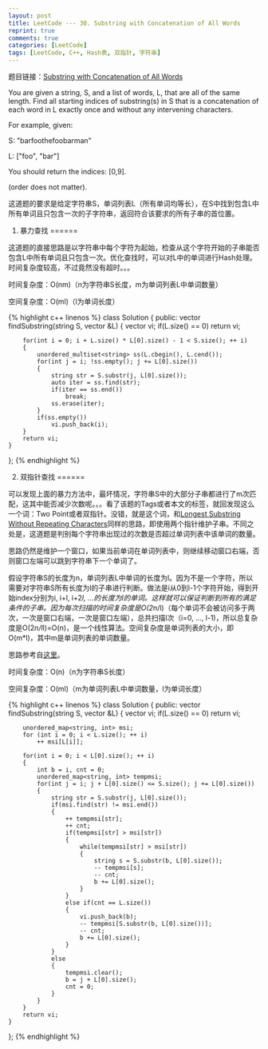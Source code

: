 ```yaml
---
layout: post
title: LeetCode --- 30. Substring with Concatenation of All Words
reprint: true
comments: true
categories: [LeetCode]
tags: [LeetCode, C++, Hash表, 双指针, 字符串]
---
```



题目链接：[Substring with Concatenation of All Words](https://oj.leetcode.com/problems/substring-with-concatenation-of-all-words/ ) 

You are given a string, S, and a list of words, L, that are all of the same length. Find all starting indices of substring(s) in S that is a concatenation of each word in L exactly once and without any intervening characters. 

For example, given: 

S: "barfoothefoobarman" 

L: ["foo", "bar"] 

You should return the indices: [0,9]. 

(order does not matter). 

这道题的要求是给定字符串S，单词列表L（所有单词均等长），在S中找到包含L中所有单词且只包含一次的子字符串，返回符合该要求的所有子串的首位置。

1. 暴力查找
======

这道题的直接思路是以字符串中每个字符为起始，检查从这个字符开始的子串能否包含L中所有单词且只包含一次。优化查找时，可以对L中的单词进行Hash处理。时间复杂度较高，不过竟然没有超时。。。

时间复杂度：O(nm)（n为字符串S长度，m为单词列表L中单词数量）

空间复杂度：O(ml)（l为单词长度）

{% highlight c++ linenos %}
class Solution
{
public:
    vector<int> findSubstring(string S, vector<string> &L)
    {
        vector<int> vi;
        if(L.size() == 0)
            return vi;
        
        for(int i = 0; i + L.size() * L[0].size() - 1 < S.size(); ++ i)
        {
            unordered_multiset<string> ss(L.cbegin(), L.cend());
            for(int j = i; !ss.empty(); j += L[0].size())
            {
                string str = S.substr(j, L[0].size());
                auto iter = ss.find(str);
                if(iter == ss.end())
                    break;
                ss.erase(iter);
            }
            if(ss.empty())
                vi.push_back(i);
        }
        return vi;
    }
};
{% endhighlight %}

2. 双指针查找
======

可以发现上面的暴力方法中，最坏情况，字符串S中的大部分子串都进行了m次匹配，这其中能否减少次数呢。。。看了该题的Tags或者本文的标签，就回发现这么一个词：Two Point或者双指针。没错，就是这个词，和[Longest Substring Without Repeating Characters](http://www.makuiyu.cn/2015/01/LeetCode_3.%20Longest%20Substring%20Without%20Repeating%20Characters/ )同样的思路，即使用两个指针维护子串。不同之处是，这道题是判别每个字符串出现过的次数是否超过单词列表中该单词的数量。

思路仍然是维护一个窗口，如果当前单词在单词列表中，则继续移动窗口右端，否则窗口左端可以跳到字符串下一个单词了。

假设字符串S的长度为n，单词列表L中单词的长度为l。因为不是一个字符，所以需要对字符串S所有长度为l的子串进行判断。做法是i从0到l-1个字符开始，得到开始index分别为i, i+l, i+2*l, ...的长度为l的单词。这样就可以保证判断到所有的满足条件的子串。因为每次扫描的时间复杂度是O(2*n/l)（每个单词不会被访问多于两次，一次是窗口右端，一次是窗口左端），总共扫描l次（i=0, ..., l-1)，所以总复杂度是O(2*n/l*l)=O(n)，是一个线性算法。空间复杂度是单词列表的大小，即O(m*l)，其中m是单词列表的单词数量。

思路参考自[这里](https://oj.leetcode.com/discuss/20151/an-o-n-solution-with-detailed-explanation )。

时间复杂度：O(n)（n为字符串S长度）

空间复杂度：O(ml)（m为单词列表L中单词数量，l为单词长度）

{% highlight c++ linenos %}
class Solution
{
public:
    vector<int> findSubstring(string S, vector<string> &L)
    {
        vector<int> vi;
        if(L.size() == 0)
            return vi;

        unordered_map<string, int> msi;
        for (int i = 0; i < L.size(); ++ i)
            ++ msi[L[i]];

        for(int i = 0; i < L[0].size(); ++ i)
        {
            int b = i, cnt = 0;
            unordered_map<string, int> tempmsi;
            for(int j = i; j + L[0].size() <= S.size(); j += L[0].size())
            {
                string str = S.substr(j, L[0].size());
                if(msi.find(str) != msi.end())
                {
                    ++ tempmsi[str];
                    ++ cnt;
                    if(tempmsi[str] > msi[str])
                    {
                        while(tempmsi[str] > msi[str])
                        {
                            string s = S.substr(b, L[0].size());
                            -- tempmsi[s];
                            -- cnt;
                            b += L[0].size();
                        }
                    }
                    else if(cnt == L.size())
                    {
                        vi.push_back(b);
                        -- tempmsi[S.substr(b, L[0].size())];
                        -- cnt;
                        b += L[0].size();
                    }
                }
                else
                {
                    tempmsi.clear();
                    b = j + L[0].size();
                    cnt = 0;
                }
            }
        }
        return vi;
    }
};
{% endhighlight %}
